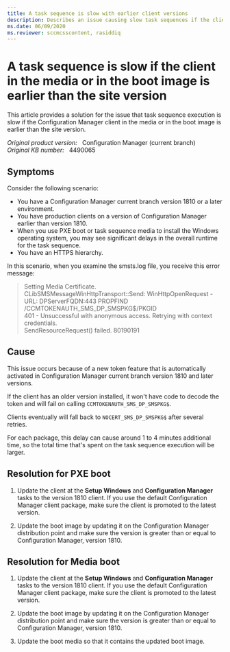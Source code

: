 ```yaml
---
title: A task sequence is slow with earlier client versions
description: Describes an issue causing slow task sequences if the client in the media, or in the boot image, is earlier than the site version. Provides a resolution.
ms.date: 06/09/2020
ms.reviewer: sccmcsscontent, rasiddiq
---
```

# A task sequence is slow if the client in the media or in the boot image is earlier than the site version

This article provides a solution for the issue that task sequence execution is slow if the Configuration Manager client in the media or in the boot image is earlier than the site version.

_Original product version:_ &nbsp; Configuration Manager (current branch)  
_Original KB number:_ &nbsp; 4490065

## Symptoms

Consider the following scenario:

- You have a Configuration Manager current branch version 1810 or a later environment.
- You have production clients on a version of Configuration Manager earlier than version 1810.
- When you use PXE boot or task sequence media to install the Windows operating system, you may see significant delays in the overall runtime for the task sequence.
- You have an HTTPS hierarchy.

In this scenario, when you examine the smsts.log file, you receive this error message:

> Setting Media Certificate.  
> CLibSMSMessageWinHttpTransport::Send: WinHttpOpenRequest - URL: DPServerFQDN:443 PROPFIND /CCMTOKENAUTH_SMS_DP_SMSPKG$/PKGID  
> 401 - Unsuccessful with anonymous access. Retrying with context credentials.  
> SendResourceRequest() failed. 80190191

## Cause

This issue occurs because of a new token feature that is automatically activated in Configuration Manager current branch version 1810 and later versions.

If the client has an older version installed, it won't have code to decode the token and will fail on calling `CCMTOKENAUTH_SMS_DP_SMSPKG$`.

Clients eventually will fall back to `NOCERT_SMS_DP_SMSPKG$` after several retries.

For each package, this delay can cause around 1 to 4 minutes additional time, so the total time that's spent on the task sequence execution will be larger.

## Resolution for PXE boot

1. Update the client at the **Setup Windows** and **Configuration Manager** tasks to the version 1810 client. If you use the default Configuration Manager client package, make sure the client is promoted to the latest version.

1. Update the boot image by updating it on the Configuration Manager distribution point and make sure the version is greater than or equal to Configuration Manager, version 1810.

## Resolution for Media boot

1. Update the client at the **Setup Windows** and **Configuration Manager** tasks to the version 1810 client. If you use the default Configuration Manager client package, make sure the client is promoted to the latest version.

1. Update the boot image by updating it on the Configuration Manager distribution point and make sure the version is greater than or equal to Configuration Manager, version 1810.

1. Update the boot media so that it contains the updated boot image.
